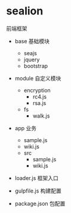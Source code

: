 sealion
=======

前端框架

+ base 基础模块
  - seajs
  - jquery
  - bootstrap

+ module 自定义模块
  - encryption
    - rc4.js
    - rsa.js
  - fs
    - walk.js

+ app 业务
  - sample.js
  - wiki.js
  + src
    - sample.js
    - wiki.js
    
- loader.js 框架入口

- gulpfile.js 构建配置

- package.json 包配置

